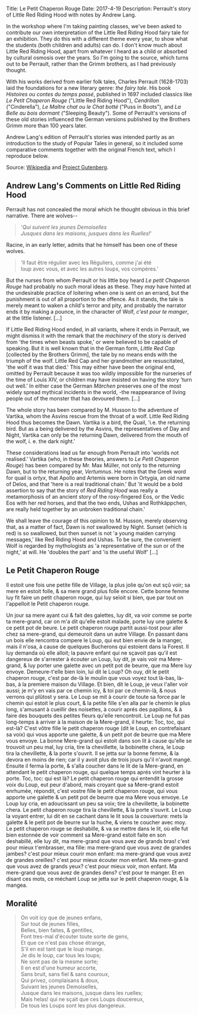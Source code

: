 Title: Le Petit Chaperon Rouge
Date: 2017-4-19
Description: Perrault's story of Little Red Riding Hood with notes by Andrew Lang.

In the workshop where I'm taking painting classes, we've been asked to contribute our own interpretation of the Little Red Riding Hood fairy tale for an exhibition. They do this with a different theme every year, to show what the students (both children and adults) can do. I don't know much about Little Red Riding Hood, apart from whatever I heard as a child or absorbed by cultural osmosis over the years. So I'm going to the source, which turns out to be Perrault, rather than the Grimm brothers, as I had previously thought.

With his works derived from earlier folk tales, Charles Perrault (1628-1703) laid the foundations for a new literary genre: *the fairy tale*. His book *Histoires ou contes du temps passé*, published in 1697 included classics like *Le Petit Chaperon Rouge* ("Little Red Riding Hood"), *Cendrillon* ("Cinderella"), *Le Maître chat ou le Chat botté* ("Puss in Boots"), and *La Belle au bois dormant* ("Sleeping Beauty"). Some of Perrault's versions of these old stories influenced the German versions published by the Brothers Grimm more than 100 years later.

Andrew Lang's edition of Perrault's stories was intended partly as an introduction to the study of Popular Tales in general, so it included some comparative comments together with the original French text, which I reproduce below.

Source: [Wikipedia](https://en.wikipedia.org/wiki/Charles_Perrault) and [Project Gutenberg](https://www.gutenberg.org/ebooks/33931).



## Andrew Lang's Comments on Little Red Riding Hood

Perrault has not concealed the moral which he thought obvious in this brief narrative. There are wolves--

> '_Qui suivent les jeunes Demoiselles  
> Jusques dans les maisons, jusques dans les Ruelles!_'

Racine, in an early letter, admits that he himself has been one of these wolves.

> 'Il faut être régulier avec les Réguliers, comme j'ai été  
> loup avec vous, et avec les autres loups, vos compères.'

But the nurses from whom Perrault or his little boy heard *Le petit Chaperon Rouge* had probably no such moral ideas as these. They *may* have hinted at the undesirable practice of loitering when one is sent on an errand, but the punishment is out of all proportion to the offence. As it stands, the tale is merely meant to waken a child's terror and pity, and probably the narrator ends it by making a pounce, in the character of Wolf, _c'est pour te manger_, at the little listener. [...]

If Little Red Riding Hood ended, in all variants, where it ends in Perrault, we might dismiss it with the remark that the *machinery* of the story is derived from 'the times when beasts spoke,' or were believed to be capable of speaking. But it is well known that in the German form, *Little Red Cap* [collected by the Brothers Grimm], the tale by no means ends with the triumph of the wolf. Little Red Cap and her grandmother are resuscitated, 'the wolf it was that died.' This may either have been the original end, omitted by Perrault because it was too wildly impossible for the nurseries of the time of Louis XIV, or children may have insisted on having the story 'turn out well.' In either case the German *Märchen* preserves one of the most widely spread mythical incidents in the world, -the reappearance of living people out of the monster that has devoured them. [...]

The whole story has been compared by M. Husson to the adventure of Vartika, whom the Asvins rescue from the throat of a wolf. Little Red Riding Hood thus becomes the Dawn. Vartika is a bird, the Quail, 'i.e. the returning bird. But as a being delivered by the Asvins, the representatives of Day and Night, Vartika can only be the returning Dawn, delivered from the mouth of the wolf, i. e. the dark night.'

These considerations lead us far enough from Perrault into 'worlds not realised.' Vartika (who, in these theories, answers to *Le Petit Chaperon Rouge*) has been compared by Mr. Max Müller, not only to the returning Dawn, but to the returning year, *Vertumnus*. He notes that the Greek word for quail is *ortyx*, that Apollo and Artemis were born in Ortygia, an old name of Delos, and that 'here is a real traditional chain.' But 'it would be a bold assertion to say that the story of *Red Riding Hood* was really a metamorphosis of an ancient story of the rosy-fingered Eos, or the Vedic Eos with her red horses, and that the two ends, Ushas and Rothkäppchen, are really held together by an unbroken traditional chain.'

We shall leave the courage of this opinion to M. Husson, merely observing that, as a matter of fact, Dawn is _not_ swallowed by Night. Sunset (which is red) is so swallowed, but then sunset is not 'a young maiden carrying messages,' like Red Riding Hood and Ushas. To be sure, the convenient Wolf is regarded by mythologists as 'a representative of the sun or of the night,' at will. He 'doubles the part' and 'is the useful Wolf' [...]


## Le Petit Chaperon Rouge

Il estoit une fois une petite fille de Village, la plus jolie qu'on eut sçû voir; sa mere en estoit folle, & sa mere grand plus folle encore. Cette bonne femme luy fit faire un petit chaperon rouge, qui luy seïoit si bien, que par tout on l'appelloit le Petit chaperon rouge.

Un jour sa mere ayant cui & fait des galettes, luy dit, va voir comme se porte ta mere-grand, car on m'a dit qu'elle estoit malade, porte luy une galette & ce petit pot de beure. Le petit chaperon rouge partit aussi-tost pour aller chez sa mere-grand, qui demeuroit dans un autre Village. En passant dans un bois elle rencontra compere le Loup, qui eut bien envie de la manger, mais il n'osa, à cause de quelques Bucherons qui estoient dans la Forest. Il luy demanda où elle alloit; la pauvre enfant qui ne sçavoit pas qu'il est dangereux de s'arrester à écouter un Loup, luy dit, je vais voir ma Mere-grand, & luy porter une galette avec un petit pot de beurre, que ma Mere luy envoye. Demeure-t'elle bien loin, lui dit le Loup? Oh ouy, dit le petit chaperon rouge, c'est par de-là le moulin que vous voyez tout là-bas, là-bas, à la premiere maison du Village. Et bien, dit le Loup, je veux l'aller voir aussi; je m'y en vais par ce chemin icy, & toi par ce chemin-là, & nous verrons qui plûtost y sera. Le Loup se mit à courir de toute sa force par le chemin qui estoit le plus court, & la petite fille s'en alla par le chemin le plus long, s'amusant à cueillir des noisettes, à courir aprés des papillons, & à faire des bouquets des petites fleurs qu'elle rencontroit. Le Loup ne fut pas long-temps à arriver à la maison de la Mere-grand, il heurte: Toc, toc, qui est-là? C'est vôtre fille le petit chaperon rouge (dit le Loup, en contrefaisant sa voix) qui vous apporte une galette, & un petit pot de beurre que ma Mere vous envoye. La bonne Mere-grand qui estoit dans son lit à cause qu'elle se trouvoit un peu mal, luy cria, tire la chevillette, la bobinette chera, le Loup tira la chevillette, & la porte s'ouvrit. Il se jetta sur la bonne femme, & la devora en moins de rien; car il y avoit plus de trois jours qu'il n'avoit mangé. Ensuite il ferma la porte, & s'alla coucher dans le lit de la Mere-grand, en attendant le petit chaperon rouge, qui quelque temps aprés vint heurter à la porte. Toc, toc: qui est là? Le petit chaperon rouge qui entendit la grosse voix du Loup, eut peur d'abord, mais croyant que sa Mere-grand estoit enrhumée, répondit, c'est vostre fille le petit chaperon rouge, qui vous apporte une galette & un petit pot de beurre que ma Mere vous envoye. Le Loup luy cria, en adoucissant un peu sa voix; tire la chevillette, la bobinette chera. Le petit chaperon rouge tira la chevillette, & la porte s'ouvrit. Le Loup la voyant entrer, lui dit en se cachant dans le lit sous la couverture: mets la galette & le petit pot de beurre sur la huche, & viens te coucher avec moy. Le petit chaperon rouge se deshabille, & va se mettre dans le lit, où elle fut bien estonnée de voir comment sa Mere-grand estoit faite en son deshabillé, elle luy dit, ma mere-grand que vous avez de grands bras! c'est pour mieux t'embrasser, ma fille: ma mere-grand que vous avez de grandes jambes? c'est pour mieux courir mon enfant: ma mere-grand que vous avez de grandes oreilles? c'est pour mieux écouter mon enfant. Ma mere-grand que vous avez de grands yeux? c'est pour mieux voir, mon enfant. Ma mere-grand que vous avez de grandes dens? c'est pour te manger. Et en disant ces mots, ce méchant Loup se jetta sur le petit chaperon rouge, & la mangea.


## Moralité

> On voit icy que de jeunes enfans,  
> Sur tout de jeunes filles,  
> Belles, bien faites, & gentilles,  
> Font tres-mal d'écouter toute sorte de gens,  
> Et que ce n'est pas chose étrange,  
> S'il en est tant que le loup mange.  
> Je dis le loup, car tous les loups;  
> Ne sont pas de la mesme sorte;  
> Il en est d'une humeur accorte,  
> Sans bruit, sans fiel & sans couroux,  
> Qui privez, complaisans & doux,  
> Suivant les jeunes Demoiselles,  
> Jusque dans les maisons, jusque dans les ruelles;  
> Mais helas! qui ne sçait que ces Loups doucereux,  
> De tous les Loups sont les plus dangereux.
